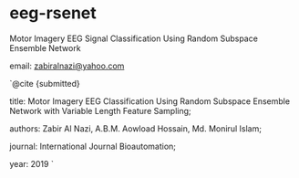 # eeg-rsenet
Motor Imagery EEG Signal Classification Using Random Subspace Ensemble Network

email: zabiralnazi@yahoo.com

`@cite {submitted}

title: Motor Imagery EEG Classification Using Random Subspace Ensemble Network with Variable Length Feature Sampling;

authors: Zabir Al Nazi, A.B.M. Aowload Hossain, Md. Monirul Islam;

journal: International Journal Bioautomation;

year: 2019
`
